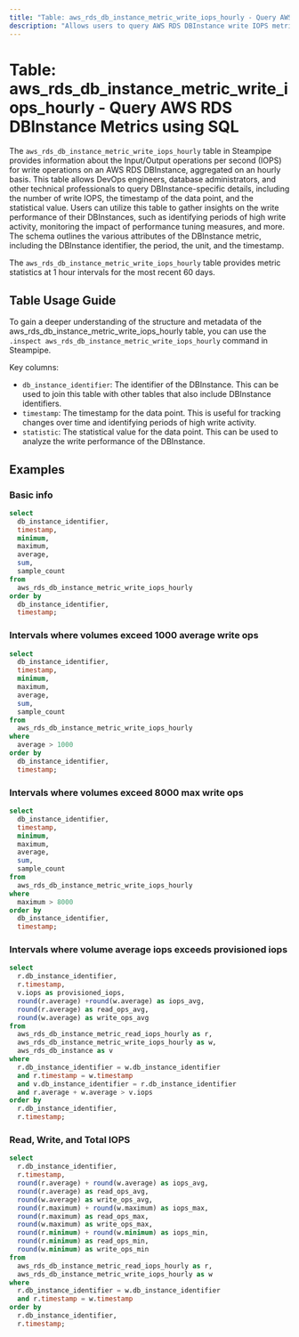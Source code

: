 ```yaml
---
title: "Table: aws_rds_db_instance_metric_write_iops_hourly - Query AWS RDS DBInstance Metrics using SQL"
description: "Allows users to query AWS RDS DBInstance write IOPS metrics on an hourly basis."
---
```


# Table: aws_rds_db_instance_metric_write_iops_hourly - Query AWS RDS DBInstance Metrics using SQL

The `aws_rds_db_instance_metric_write_iops_hourly` table in Steampipe provides information about the Input/Output operations per second (IOPS) for write operations on an AWS RDS DBInstance, aggregated on an hourly basis. This table allows DevOps engineers, database administrators, and other technical professionals to query DBInstance-specific details, including the number of write IOPS, the timestamp of the data point, and the statistical value. Users can utilize this table to gather insights on the write performance of their DBInstances, such as identifying periods of high write activity, monitoring the impact of performance tuning measures, and more. The schema outlines the various attributes of the DBInstance metric, including the DBInstance identifier, the period, the unit, and the timestamp.

The `aws_rds_db_instance_metric_write_iops_hourly` table provides metric statistics at 1 hour intervals for the most recent 60 days.

## Table Usage Guide

To gain a deeper understanding of the structure and metadata of the aws_rds_db_instance_metric_write_iops_hourly table, you can use the `.inspect aws_rds_db_instance_metric_write_iops_hourly` command in Steampipe.

Key columns:

- `db_instance_identifier`: The identifier of the DBInstance. This can be used to join this table with other tables that also include DBInstance identifiers.
- `timestamp`: The timestamp for the data point. This is useful for tracking changes over time and identifying periods of high write activity.
- `statistic`: The statistical value for the data point. This can be used to analyze the write performance of the DBInstance.

## Examples

### Basic info

```sql
select
  db_instance_identifier,
  timestamp,
  minimum,
  maximum,
  average,
  sum,
  sample_count
from
  aws_rds_db_instance_metric_write_iops_hourly
order by
  db_instance_identifier,
  timestamp;
```

### Intervals where volumes exceed 1000 average write ops
```sql
select
  db_instance_identifier,
  timestamp,
  minimum,
  maximum,
  average,
  sum,
  sample_count
from
  aws_rds_db_instance_metric_write_iops_hourly
where
  average > 1000
order by
  db_instance_identifier,
  timestamp;
```


### Intervals where volumes exceed 8000 max write ops
```sql
select
  db_instance_identifier,
  timestamp,
  minimum,
  maximum,
  average,
  sum,
  sample_count
from
  aws_rds_db_instance_metric_write_iops_hourly
where
  maximum > 8000
order by
  db_instance_identifier,
  timestamp;
```



### Intervals where volume average iops exceeds provisioned iops
```sql
select 
  r.db_instance_identifier,
  r.timestamp,
  v.iops as provisioned_iops,
  round(r.average) +round(w.average) as iops_avg,
  round(r.average) as read_ops_avg,
  round(w.average) as write_ops_avg
from 
  aws_rds_db_instance_metric_read_iops_hourly as r,
  aws_rds_db_instance_metric_write_iops_hourly as w,
  aws_rds_db_instance as v
where 
  r.db_instance_identifier = w.db_instance_identifier
  and r.timestamp = w.timestamp
  and v.db_instance_identifier = r.db_instance_identifier 
  and r.average + w.average > v.iops
order by
  r.db_instance_identifier,
  r.timestamp;
```


### Read, Write, and Total IOPS

```sql
select 
  r.db_instance_identifier,
  r.timestamp,
  round(r.average) + round(w.average) as iops_avg,
  round(r.average) as read_ops_avg,
  round(w.average) as write_ops_avg,
  round(r.maximum) + round(w.maximum) as iops_max,
  round(r.maximum) as read_ops_max,
  round(w.maximum) as write_ops_max,
  round(r.minimum) + round(w.minimum) as iops_min,
  round(r.minimum) as read_ops_min,
  round(w.minimum) as write_ops_min
from 
  aws_rds_db_instance_metric_read_iops_hourly as r,
  aws_rds_db_instance_metric_write_iops_hourly as w
where 
  r.db_instance_identifier = w.db_instance_identifier
  and r.timestamp = w.timestamp
order by
  r.db_instance_identifier,
  r.timestamp;
```